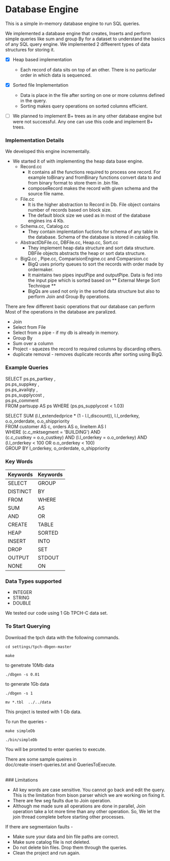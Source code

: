 # Database Engine

This is a simple in-memory database engine to run  SQL queries.

We implemented a database engine that creates, Inserts and perform simple queries like sum and group By  for a dataset to understand the basics of any SQL query engine.
We implemented 2 diffeerent types of data structures for storing it.

  - [X] Heap based implementation 
	-  Each record of data sits on top of an other. There is no particular order in which data is sequenced.
-  [X] Sorted file Implementation
	- Data is place in the file after sorting on one or more columns defined in the query.
	- Sorting makes query operations on sorted columns efficient.
- [ ]  We planned to implement B+ trees as in any other database engine but were not successful. Any one can use this code and implement B+ trees.




### Implementation Details

We developed this engine incrementally.
*  We started it of with implementing the heap data base engine.
	* Record.cc
		* It contains all the functions required to process one record. For example toBinary and fromBinary functions 
		convert data to and from binary format to store them in .bin file.
		* composeRecord makes the record with given schema and the source file name.
	* File.cc 
		* It is the higher abstraction to Record in Db. File object contains number of records based on block size.
		* The default block size we used as in most of the database engines ins 4 Kb.
	* Schema.cc, Catalog.cc
		* They contain implemtation fuctions for schema of any table in the database. Schema of the database  is 				stored in catalog file.
	*  AbstractDbFile.cc, DBFile.cc, Heap.cc, Sort.cc
		* They implement heap data structure and sort data structure. DBFile objects abstracts the heap or sort data 				structure. 
	* BigQ.cc , Pipe.cc, ComparisionEngine.cc and Comparsion.cc
		* BigQ uses priorty queues to sort the records with order made by ordermaker.
		* It maintains two pipes inputPipe and outputPipe. Data is fed into the input pipe which is sorted based on ** External Merge Sort Technique ** 
		* BigQs are used not only in the sorted data structure but also to perform Join and Group By operations.
	

There are few different basic operations that our database can perform
Most of the operations in the database are paralized.
-  Join
-  Select from File
-  Select from a pipe - if my db is already in memory.
- Group By
- Sum over a column
- Project - squezes the record to required columns by discarding others.
- duplicate removal - removes duplicate records after sorting using BigQ.

### Example Queries 
SELECT ps.ps_partkey ,<br />
	ps.ps_suppkey , <br />
	ps.ps_availqty , <br />
	ps.ps_supplycost , <br /> 
	ps.ps_comment  <br />
 	FROM partsupp AS ps WHERE (ps.ps_supplycost < 1.03) <br />
 
SELECT SUM (l.l_extendedprice * (1 - l.l_discount)), l.l_orderkey, o.o_orderdate, o.o_shippriority <br /> 
	    FROM customer AS c, orders AS o, lineitem AS l  <br />
	   WHERE (c.c_mktsegment = 'BUILDING') AND <br /> 
           (c.c_custkey = o.o_custkey) AND (l.l_orderkey = o.o_orderkey) AND <br /> 
	   (l.l_orderkey < 100 OR o.o_orderkey < 100) <br />
	   GROUP BY l_orderkey, o_orderdate, o_shippriority <br />

### Key Words
Keywords | Keywords
------------- | ------------
SELECT | GROUP 
DISTINCT | BY
FROM | WHERE
SUM | AS
AND | OR
CREATE | TABLE
HEAP | SORTED
INSERT | INTO
DROP | SET
OUTPUT | STDOUT
NONE | ON
### Data Types supported
- INTEGER
- STRING
- DOUBLE

We tested our code using 1 Gb TPCH-C data set.
<br />
### To Start Querying 

Download the tpch data with the following commands.
```
cd settings/tpch-dbgen-master
```
```
make
```
to genetrate 10Mb data
```
./dbgen -s 0.01
```
to generate 1Gb data
```
./dbgen -s 1
```
```
mv *.tbl  ../../data
```

This project is tested with 1 Gb data. 

To run the queries - 
```
make simpleDb
```
```
./bin/simpleDb
```
You will be promted to enter queries to execute.

There are some sample queires in <br />
  doc/create-insert-queries.txt and QueriesToExecute.

<br />
### Limitations

- All key words are case sensitive. You cannot go back and edit the query. This is the limitation from bison parser which we are working on fixing it.
-  There are few seg faults due to Join operation.
- Although me made sure all operations are done in parallel, Join operation take a lot more time than any other 
operation. So, We let the join thread complete before starting other processes.

If there are segmentaion faults - 
- Make sure your data and bin file paths are correct.
- Make sure catalog file is not deleted. 
- Do not delete bin files. Drop them through the queries.
- Clean the project and run again.

